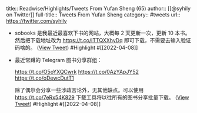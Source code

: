 title:: Readwise/Highlights/Tweets From Yufan Sheng (65)
author:: [[@syhily on Twitter]]
full-title:: Tweets From Yufan Sheng
category:: #tweets
url:: https://twitter.com/syhily

- sobooks 是我最近最喜欢下书的网站，大概每 2 天更新一次，更新 10 本书。然后把下载地址改为 https://t.co/ITTQXXhyDq 即可下载，不需要去输入验证码啥的。 ([View Tweet](https://twitter.com/syhily/status/1511985322564866053)) #Highlight #[[2022-04-08]]
- 最近常蹲的 Telegram 图书分享群组：
  
  https://t.co/O5oYXQCwrk
  https://t.co/0AzYApJY52
  https://t.co/oDewcDutT1
  
  除了偶尔会分享一些涉政言论外，无其他缺点。可以使用 https://t.co/7eRx54K829 下载工具将以往所有的图书分享批量下载。 ([View Tweet](https://twitter.com/syhily/status/1511992722650935300)) #Highlight #[[2022-04-08]]